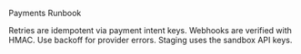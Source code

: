 Payments Runbook

Retries are idempotent via payment intent keys. Webhooks are verified with HMAC. Use backoff for provider errors. Staging uses the sandbox API keys.

